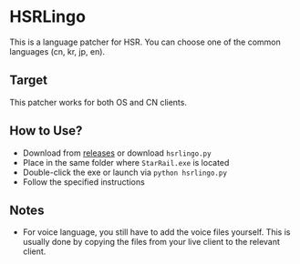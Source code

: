 # HSRLingo

This is a language patcher for HSR. You can choose one of the common languages (cn, kr, jp, en).

## Target

This patcher works for both OS and CN clients.

## How to Use?

- Download from [releases](https://github.com/AFNGP/HSRLingo/releases/latest) or download `hsrlingo.py` 
- Place in the same folder where `StarRail.exe` is located
- Double-click the exe or launch via `python hsrlingo.py`
- Follow the specified instructions

## Notes

- For voice language, you still have to add the voice files yourself. This is usually done by copying the files from your live client to the relevant client.